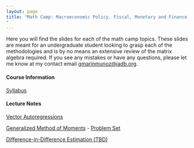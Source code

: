 ```yaml
---
layout: page
title: "Math Camp: Macroeconomic Policy. Fiscal, Monetary and Finance
"
---
```

Here you will find the slides for each of the math camp topics. These slides are meant for an undergraduate student looking to grasp each of the methodologies and is by no means an extensive review of the matrix algebra required. If you see any mistakes or have any questions, please let me know at my contact email gmarinmunoz@iadb.org.

#### Course Information

[Syllabus](/courses/vector-calculus/syllabus_macropolicy.pdf)

#### Lecture Notes

[Vector Autoregressions](/courses/vector-calculus/VAR_Spring2023.pdf)

[Generalized Method of Moments](/courses/stellar-structures/GMM_slides.pdf) - [Problem Set](/courses/stellar-structures/GMM_Problem_Set.pdf)

[Difference-in-Difference Estimation (TBD)]()


